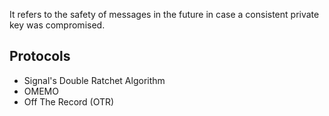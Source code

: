 It refers to the safety of messages in the future in case a consistent private key was compromised.
## Protocols
- Signal's Double Ratchet Algorithm
- OMEMO
- Off The Record (OTR)